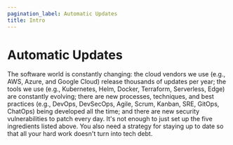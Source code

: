 ```yaml
---
pagination_label: Automatic Updates
title: Intro
---
```


# Automatic Updates

The software world is constantly changing: the cloud vendors we use (e.g., AWS, Azure, and Google Cloud) release
thousands of updates per year; the tools we use (e.g., Kubernetes, Helm, Docker, Terraform, Serverless, Edge) are
constantly evolving; there are new processes, techniques, and best practices (e.g., DevOps, DevSecOps, Agile, Scrum,
Kanban, SRE, GitOps, ChatOps) being developed all the time; and there are new security vulnerabilities to patch every
day. It's not enough to just set up the five ingredients listed above. You also need a strategy for staying up to date
so that all your hard work doesn't turn into tech debt.


<!-- ##DOCS-SOURCER-START
{"sourcePlugin":"Local File Copier","hash":"ef537009fb8496ddcce751346d05b8dc"}
##DOCS-SOURCER-END -->
